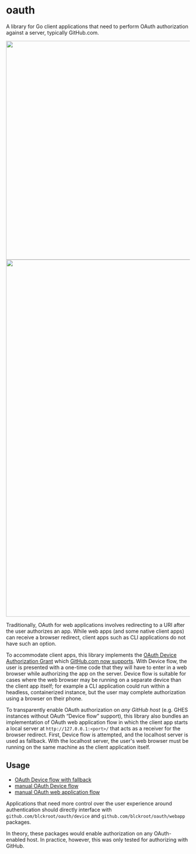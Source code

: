 # oauth

A library for Go client applications that need to perform OAuth authorization against a server, typically GitHub.com.

<p align="center">
  <img width="598" alt="" src="https://user-images.githubusercontent.com/887/102650961-f2751e80-416b-11eb-8b37-d82b076eb2d1.png"><br>
  <img width="976" alt="" src="https://user-images.githubusercontent.com/887/102650543-5e0abc00-416b-11eb-8e54-7b6e334ab092.png">
</p>

Traditionally, OAuth for web applications involves redirecting to a URI after the user authorizes an app. While web apps (and some native client apps) can receive a browser redirect, client apps such as CLI applications do not have such an option.

To accommodate client apps, this library implements the [OAuth Device Authorization Grant][oauth-device] which [GitHub.com now supports][gh-device]. With Device flow, the user is presented with a one-time code that they will have to enter in a web browser while authorizing the app on the server. Device flow is suitable for cases where the web browser may be running on a separate device than the client app itself; for example a CLI application could run within a headless, containerized instance, but the user may complete authorization using a browser on their phone.

To transparently enable OAuth authorization on _any GitHub host_ (e.g. GHES instances without OAuth “Device flow” support), this library also bundles an implementation of OAuth web application flow in which the client app starts a local server at `http://127.0.0.1:<port>/` that acts as a receiver for the browser redirect. First, Device flow is attempted, and the localhost server is used as fallback. With the localhost server, the user's web browser must be running on the same machine as the client application itself.

## Usage

- [OAuth Device flow with fallback](./examples_test.go)
- [manual OAuth Device flow](./device/examples_test.go)
- [manual OAuth web application flow](./webapp/examples_test.go)

Applications that need more control over the user experience around authentication should directly interface with `github.com/blckroot/oauth/device` and `github.com/blckroot/oauth/webapp` packages.

In theory, these packages would enable authorization on any OAuth-enabled host. In practice, however, this was only tested for authorizing with GitHub.


[oauth-device]: https://oauth.net/2/device-flow/
[gh-device]: https://docs.github.com/en/free-pro-team@latest/developers/apps/authorizing-oauth-apps#device-flow
